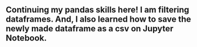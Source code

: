 ## Continuing my pandas skills here! I am filtering dataframes. And, I also learned how to save the newly made dataframe as a csv on Jupyter Notebook. 
